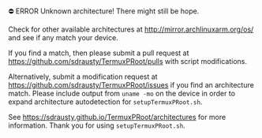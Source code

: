 ⛔ ERROR Unknown architecture! There might still be hope.

Check for other available architectures at http://mirror.archlinuxarm.org/os/ and see if any match your device.

If you find a match, then please submit a pull request at https://github.com/sdrausty/TermuxPRoot/pulls with script modifications.

Alternatively, submit a modification request at https://github.com/sdrausty/TermuxPRoot/issues if you find an architecture match. Please include output from `uname -mo` on the device in order to expand architecture autodetection for `setupTermuxPRoot.sh`.

See https://sdrausty.github.io/TermuxPRoot/architectures for more information. Thank you for using `setupTermuxPRoot.sh`.
